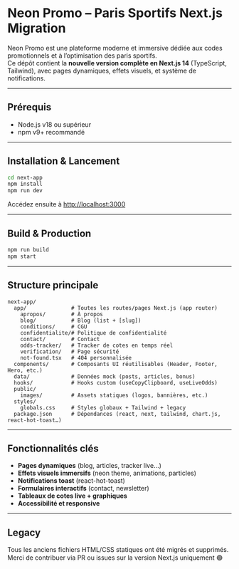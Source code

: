 # Neon Promo – Paris Sportifs Next.js Migration

Neon Promo est une plateforme moderne et immersive dédiée aux codes promotionnels et à l’optimisation des paris sportifs.  
Ce dépôt contient la **nouvelle version complète en Next.js 14** (TypeScript, Tailwind), avec pages dynamiques, effets visuels, et système de notifications.

---

## Prérequis

- Node.js v18 ou supérieur
- npm v9+ recommandé

---

## Installation & Lancement

```bash
cd next-app
npm install
npm run dev
```

Accédez ensuite à [http://localhost:3000](http://localhost:3000)

---

## Build & Production

```bash
npm run build
npm start
```

---

## Structure principale

```
next-app/
  app/              # Toutes les routes/pages Next.js (app router)
    apropos/        # À propos
    blog/           # Blog (list + [slug])
    conditions/     # CGU
    confidentialite/# Politique de confidentialité
    contact/        # Contact
    odds-tracker/   # Tracker de cotes en temps réel
    verification/   # Page sécurité
    not-found.tsx   # 404 personnalisée
  components/       # Composants UI réutilisables (Header, Footer, Hero, etc.)
  data/             # Données mock (posts, articles, bonus)
  hooks/            # Hooks custom (useCopyClipboard, useLiveOdds)
  public/
    images/         # Assets statiques (logos, bannières, etc.)
  styles/
    globals.css     # Styles globaux + Tailwind + legacy
  package.json      # Dépendances (react, next, tailwind, chart.js, react-hot-toast…)
```

---

## Fonctionnalités clés

- **Pages dynamiques** (blog, articles, tracker live…)
- **Effets visuels immersifs** (neon theme, animations, particles)
- **Notifications toast** (react-hot-toast)
- **Formulaires interactifs** (contact, newsletter)
- **Tableaux de cotes live + graphiques**
- **Accessibilité et responsive**

---

## Legacy

Tous les anciens fichiers HTML/CSS statiques ont été migrés et supprimés.  
Merci de contribuer via PR ou issues sur la version Next.js uniquement 🟢